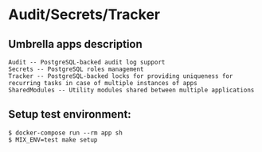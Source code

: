 # Audit/Secrets/Tracker

## Umbrella apps description

    Audit -- PostgreSQL-backed audit log support
    Secrets -- PostgreSQL roles management
    Tracker -- PostgreSQL-backed locks for providing uniqueness for recurring tasks in case of multiple instances of apps
    SharedModules -- Utility modules shared between multiple applications

## Setup test environment:

    $ docker-compose run --rm app sh
    $ MIX_ENV=test make setup

